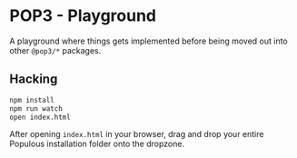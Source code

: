 # POP3 - Playground

A playground where things gets implemented before being moved out into other `@pop3/*` packages.

## Hacking

```sh
npm install
npm run watch
open index.html
```

After opening `index.html` in your browser, drag and drop your entire Populous installation folder onto the dropzone.
